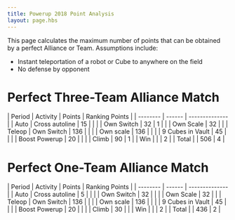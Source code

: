 ```yaml
---
title: Powerup 2018 Point Analysis
layout: page.hbs
---
```


This page calculates the maximum number of points that can be obtained by a perfect Alliance or Team. Assumptions include:

- Instant teleportation of a robot or Cube to anywhere on the field
- No defense by opponent

# Perfect Three-Team Alliance Match

| Period | Activity | Points | Ranking Points |
| -------- | ------ | -------------- |
| Auto | Cross autoline | 15 | |
| | Own Switch | 32 | 1 |
| | Own Scale | 32 | |
| Teleop | Own Switch | 136 | |
| | Own scale | 136 | |
| | 9 Cubes in Vault | 45 | |
| | Boost Powerup | 20 | |
| | Climb | 90 | 1 |
| Win | | | 2 |
| Total | | 506 | 4 |

# Perfect One-Team Alliance Match

| Period | Activity | Points | Ranking Points |
| -------- | ------ | -------------- |
| Auto | Cross autoline | 5 | |
| | Own Switch | 32 |  |
| | Own Scale | 32 | |
| Teleop | Own Switch | 136 | |
| | Own scale | 136 | |
| | 9 Cubes in Vault | 45 | |
| | Boost Powerup | 20 | |
| | Climb | 30 |  |
| Win | | | 2 |
| Total | | 436 | 2 |

